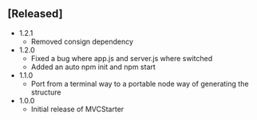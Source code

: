 ## [Released]
- 1.2.1
  - Removed consign dependency
- 1.2.0
  - Fixed a bug where app.js and server.js where switched
  - Added an auto npm init and npm start
- 1.1.0
  - Port from a terminal way to a portable node way of generating the structure
- 1.0.0
  - Initial release of MVCStarter
